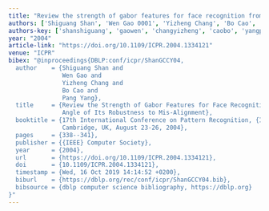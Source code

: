 ```yaml
---
title: "Review the strength of gabor features for face recognition from the angle of its robustness to mis-alignment"
authors: ['Shiguang Shan', 'Wen Gao 0001', 'Yizheng Chang', 'Bo Cao', 'Pang Yang']
authors-key: ['shanshiguang', 'gaowen', 'changyizheng', 'caobo', 'yangpang']
year: "2004"
article-link: "https://doi.org/10.1109/ICPR.2004.1334121"
venue: "ICPR"
bibex: "@inproceedings{DBLP:conf/icpr/ShanGCCY04,
  author    = {Shiguang Shan and
               Wen Gao and
               Yizheng Chang and
               Bo Cao and
               Pang Yang},
  title     = {Review the Strength of Gabor Features for Face Recognition from the
               Angle of Its Robustness to Mis-Alignment},
  booktitle = {17th International Conference on Pattern Recognition, {ICPR} 2004,
               Cambridge, UK, August 23-26, 2004},
  pages     = {338--341},
  publisher = {{IEEE} Computer Society},
  year      = {2004},
  url       = {https://doi.org/10.1109/ICPR.2004.1334121},
  doi       = {10.1109/ICPR.2004.1334121},
  timestamp = {Wed, 16 Oct 2019 14:14:52 +0200},
  biburl    = {https://dblp.org/rec/conf/icpr/ShanGCCY04.bib},
  bibsource = {dblp computer science bibliography, https://dblp.org}
}"
---
```

